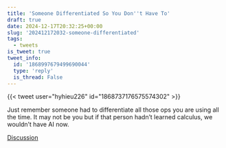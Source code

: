```yaml
---
title: 'Someone Differentiated So You Don''t Have To'
draft: true
date: 2024-12-17T20:32:25+00:00
slug: '202412172032-someone-differentiated'
tags:
  - tweets
is_tweet: true
tweet_info:
  id: '1868997679499690044'
  type: 'reply'
  is_thread: False
---
```




{{< tweet user="hyhieu226" id="1868737176575574302" >}}

Just remember someone had to differentiate all those ops you are using all the time. It may not be you but if that person hadn’t learned calculus, we wouldn’t have AI now.

[Discussion](https://x.com/sytelus/status/1868997679499690044)

